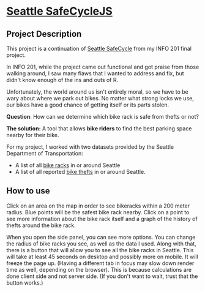 # [Seattle SafeCycleJS](http://students.washington.edu/wkwok16/p3-mockingod1841/)

## Project Description

This project is a continuation of [Seattle SafeCycle](https://github.com/info201b-au17/bb4-finalproj) from my INFO 201 final project.

In INFO 201, while the project came out functional and got praise from those walking around, I saw many flaws that I wanted to address and fix, but didn't know enough of the ins and outs of R.

Unfortunately, the world around us isn't entirely moral, so we have to be wary about where we park out bikes. No matter what strong locks we use, our bikes have a good chance of getting itself or its parts stolen.

**Question**: How can we determine which bike rack is safe from thefts or not?

**The solution:** A tool that allows **bike riders** to find the best parking space nearby for their bike.

For my project, I worked with two datasets provided by the Seattle Department of Transportation:

* A list of all [bike racks](https://data.seattle.gov/Transportation/City-of-Seattle-Bicycle-Racks/vncn-umqp) in or around Seattle
* A list of all reported [bike thefts](https://data.seattle.gov/Public-Safety/Seattle-Police-Department-Police-Report-Incident/7ais-f98f) in or around Seattle.

## How to use
Click on an area on the map in order to see bikeracks within a 200 meter radius. Blue points will be the safest bike rack nearby. Click on a point to see more information about the bike rack itself and a graph of the history of thefts around the bike rack.

When you open the side panel, you can see more options. You can change the radius of bike racks you see, as well as the data I used. Along with that, there is a button that will allow you to see all the bike racks in Seattle. This will take at least 45 seconds on desktop and possibly more on mobile. It will freeze the page up. (Having a different tab in focus may slow down render time as well, depending on the browser). This is because calculations are done client side and not server side. (If you don't want to wait, trust that the button works.)
